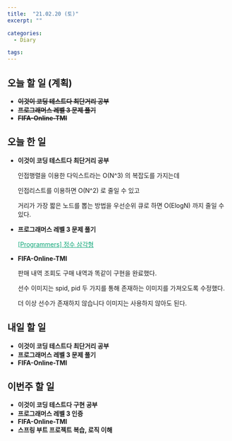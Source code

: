 ```yaml
---
title:  "21.02.20 (토)"
excerpt: ""

categories:
  - Diary

tags:
---
```


## 오늘 할 일 (계획)

- ~~**이것이 코딩 테스트다 최단거리 공부**~~
- ~~**프로그래머스 레벨 3 문제 풀기**~~
- ~~**FIFA-Online-TMI**~~


## 오늘 한 일

- **이것이 코딩 테스트다 최단거리 공부**

  인접행렬을 이용한 다익스트라는 O(N^3) 의 복잡도를 가지는데

  인접리스트를 이용하면 O(N^2) 로 줄일 수 있고

  거리가 가장 짧은 노드를 뽑는 방법을 우선순위 큐로 하면 O(ElogN) 까지 줄일 수 있다.

- **프로그래머스 레벨 3 문제 풀기**

  <a href="https://nam-ki-bok.github.io/quiz/Quiz_IntTriangle/" style="color:#0FA678">[Programmers] 정수 삼각형</a>

- **FIFA-Online-TMI**

  판매 내역 조회도 구매 내역과 똑같이 구현을 완료했다.
  
  선수 이미지는 spid, pid 두 가지를 통해 존재하는 이미지를 가져오도록 수정했다.
  
  더 이상 선수가 존재하지 않습니다 이미지는 사용하지 않아도 된다.


##  내일 할 일

- **이것이 코딩 테스트다 최단거리 공부**
- **프로그래머스 레벨 3 문제 풀기**
- **FIFA-Online-TMI**

## 이번주 할 일

- **이것이 코딩 테스트다 구현 공부**
- **프로그래머스 레벨 3 인증**
- **FIFA-Online-TMI**
- **스프링 부트 프로젝트 복습, 로직 이해**

<br>

